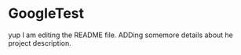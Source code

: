 # GoogleTest
yup I am editing the README file. ADDing somemore details about he project description.
